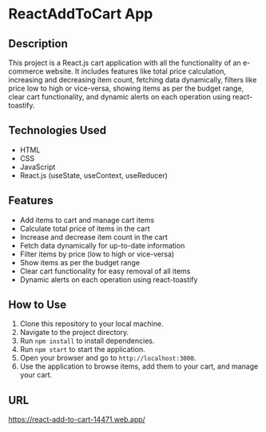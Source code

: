 # ReactAddToCart App

## Description
This project is a React.js cart application with all the functionality of an e-commerce website. It includes features like total price calculation, increasing and decreasing item count, fetching data dynamically, filters like price low to high or vice-versa, showing items as per the budget range, clear cart functionality, and dynamic alerts on each operation using react-toastify.

## Technologies Used
- HTML
- CSS
- JavaScript
- React.js (useState, useContext, useReducer)

## Features
- Add items to cart and manage cart items
- Calculate total price of items in the cart
- Increase and decrease item count in the cart
- Fetch data dynamically for up-to-date information
- Filter items by price (low to high or vice-versa)
- Show items as per the budget range
- Clear cart functionality for easy removal of all items
- Dynamic alerts on each operation using react-toastify

## How to Use
1. Clone this repository to your local machine.
2. Navigate to the project directory.
3. Run `npm install` to install dependencies.
4. Run `npm start` to start the application.
5. Open your browser and go to `http://localhost:3000`.
6. Use the application to browse items, add them to your cart, and manage your cart.

## URL
https://react-add-to-cart-14471.web.app/
